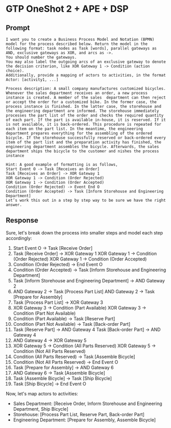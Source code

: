 # GTP OneShot 2 + APE + DSP

## Prompt 

    I want you to create a Business Process Model and Notation (BPMN) model for the process described below. Return the model in the following format: task nodes as Task [words], parallel gateways as AND, exclusive gateways as XOR, and arcs as ->.
    You should number the gateways. 
    You may also label the outgoing arcs of an exclusive gateway to denote the decision criterion, like XOR Gateway 1 -> Condition (action choice). 
    Additionally, provide a mapping of actors to activities, in the format Actor: [activity1, ...]

    Process description: A small company manufactures customized bicycles. Whenever the sales department receives an order, a new process instance is created. A member of the sales  department can then reject or accept the order for a customized bike. In the former case, the process instance is finished. In the latter case, the storehouse and the engineering department are informed. The storehouse immediately processes the part list of the order and checks the required quantity of each part. If the part is available in-house, it is reserved. If it is not available, it is back-ordered. This procedure is repeated for each item on the part list. In the meantime, the engineering department prepares everything for the assembling of the ordered bicycle. If the storehouse successfully reserved or back-ordered every item of the part list and the preparation activity has finished, the engineering department assembles the bicycle. Afterwards, the sales department ships the bicycle to the customer and nishes the process instance

    Hint: A good example of formatting is as follows,
    Start Event O -> Task [Receives an Order]
    Task [Receives an Order] -> XOR Gateway 1
    XOR Gateway 1 -> Condition (Order Rejected)
    XOR Gateway 1 -> Condition (Order Accepted)
    Condition (Order Rejected) -> Event End O
    Condition (Order Accepted) -> Task [Inform Storehouse and Engineering Department]
    Let’s work this out in a step by step way to be sure we have the right answer.

## Response
Sure, let's break down the process into smaller steps and model each step accordingly:

1. Start Event O -> Task [Receive Order]
2. Task [Receive Order] -> XOR Gateway 1
   XOR Gateway 1 -> Condition (Order Rejected)
   XOR Gateway 1 -> Condition (Order Accepted)
3. Condition (Order Rejected) -> End Event O
4. Condition (Order Accepted) -> Task [Inform Storehouse and Engineering Department]
5. Task [Inform Storehouse and Engineering Department] -> AND Gateway 2
6. AND Gateway 2 -> Task [Process Part List]
   AND Gateway 2 -> Task [Prepare for Assembly]
7. Task [Process Part List] -> XOR Gateway 3
8. XOR Gateway 3 -> Condition (Part Available)
   XOR Gateway 3 -> Condition (Part Not Available)
9. Condition (Part Available) -> Task [Reserve Part]
10. Condition (Part Not Available) -> Task [Back-order Part]
11. Task [Reserve Part] -> AND Gateway 4
    Task [Back-order Part] -> AND Gateway 4
12. AND Gateway 4 -> XOR Gateway 5
13. XOR Gateway 5 -> Condition (All Parts Reserved)
    XOR Gateway 5 -> Condition (Not All Parts Reserved)
14. Condition (All Parts Reserved) -> Task [Assemble Bicycle]
15. Condition (Not All Parts Reserved) -> End Event O
16. Task [Prepare for Assembly] -> AND Gateway 6
17. AND Gateway 6 -> Task [Assemble Bicycle]
18. Task [Assemble Bicycle] -> Task [Ship Bicycle]
19. Task [Ship Bicycle] -> End Event O

Now, let's map actors to activities:

- Sales Department: [Receive Order, Inform Storehouse and Engineering Department, Ship Bicycle]
- Storehouse: [Process Part List, Reserve Part, Back-order Part]
- Engineering Department: [Prepare for Assembly, Assemble Bicycle]